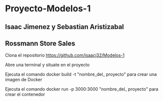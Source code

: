 # Proyecto-Modelos-1
## Isaac Jimenez y Sebastian Aristizabal
## Rossmann Store Sales

  Clona el repositorio https://github.com/isaacj32/Modelos-1
  
  Abre una terminal y situate en el proyecto
 
  Ejecuta el comando docker build -t "nombre_del_ proyecto" para crear una imagen de Docker
 
  Ejecuta el comando docker run -p 3000:3000 "nombre_del_ proyecto" para crear el contenedor

